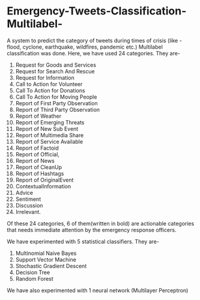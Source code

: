 # Emergency-Tweets-Classification-Multilabel-
A system to predict the category of tweets during times of crisis (like - flood, cyclone, earthquake, wildfires, pandemic etc.) Multilabel classification was done. Here, we have used 24 categories. They are-

1. Request for Goods and Services 
2. Request for Search And Rescue 
3. Request for Information 
4. Call to Action for Volunteer 
5. Call To Action for Donations 
6. Call To Action for Moving People 
7. Report of First Party Observation 
8. Report of Third Party Observation 
9. Report of Weather 
10. Report of Emerging Threats 
11. Report of New Sub Event 
12. Report of Multimedia Share
13. Report of Service Available
14. Report of Factoid
15. Report of Official,
16. Report of News
17. Report of CleanUp
18. Report of Hashtags
19. Report of OriginalEvent
20. ContextualInformation
21. Advice
22. Sentiment
23. Discussion
24. Irrelevant.

Of these 24 categories, 6 of them(written in bold) are actionable categories that needs immediate attention by the emergency response officers.

We have experimented with 5 statistical classifiers. They are-

1. Multinomial Naive Bayes
2. Support Vector Machine
3. Stochastic Gradient Descent
4. Decision Tree
5. Random Forest

We have also experimented with 1 neural network (Multilayer Perceptron)
